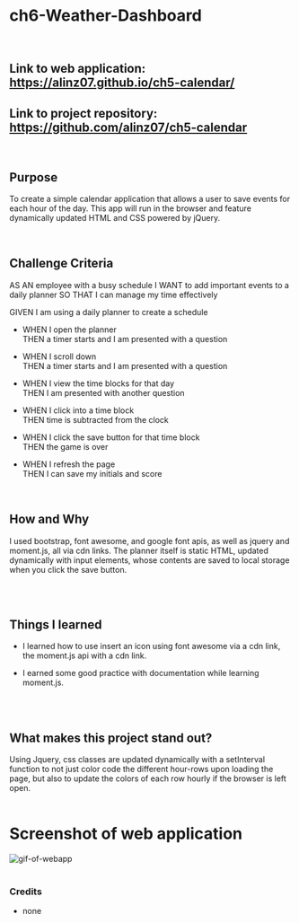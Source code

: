 # ch6-Weather-Dashboard
<br/>

## **Link** to web application: https://alinz07.github.io/ch5-calendar/ 

## **Link** to project repository: https://github.com/alinz07/ch5-calendar  
<br/>

## **Purpose**
To create a simple calendar application that allows a user to save events for each hour of the day. This app will run in the browser and feature dynamically updated HTML and CSS powered by jQuery.

<br/>

## **Challenge Criteria**
AS AN employee with a busy schedule
I WANT to add important events to a daily planner
SO THAT I can manage my time effectively

GIVEN I am using a daily planner to create a schedule</br>

* WHEN I open the planner</br>
 THEN a timer starts and I am presented with a question

* WHEN I scroll down</br>
 THEN a timer starts and I am presented with a question

* WHEN I view the time blocks for that day</br>
THEN I am presented with another question

* WHEN I click into a time block</br>
THEN time is subtracted from the clock

* WHEN I click the save button for that time block</br>
THEN the game is over

* WHEN I refresh the page</br>
THEN I can save my initials and score

<br/>

## **How and Why**
I used bootstrap, font awesome, and google font apis, as well as jquery and moment.js, all via cdn links. The planner itself is static
HTML, updated dynamically with input elements, whose contents are saved to local storage when you click the save button.

<br/>
<br/>

## **Things I learned**
* I learned how to use insert an icon using font awesome via a cdn link, the moment.js api with a cdn link.

* I earned some good practice with documentation while learning moment.js.
<br/>
<br/>

## **What makes this project stand out?**
Using Jquery, css classes are updated dynamically with a setInterval function to not just color code the different hour-rows upon loading the page, but also to update the colors of each row hourly if the browser is left open.
<br/>
<br/>
# Screenshot of web application
![gif-of-webapp](./mockup-gif/ch5-gif.gif)
<br/>
<br/>

### **Credits**
* none


